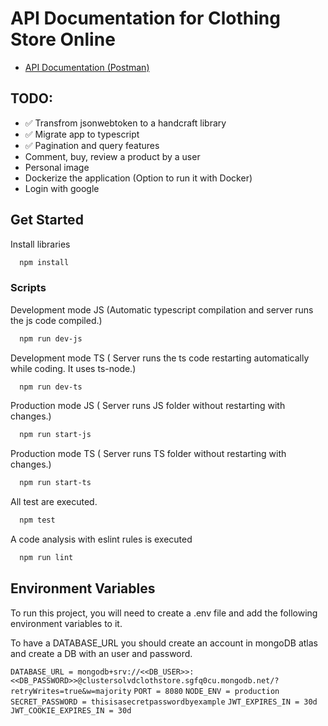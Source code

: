 # API Documentation for Clothing Store Online

- [API Documentation (Postman)](https://documenter.getpostman.com/view/23436771/2s9YR3cavw)

## TODO:

- ✅ Transfrom jsonwebtoken to a handcraft library
- ✅ Migrate app to typescript
- ✅ Pagination and query features
- Comment, buy, review a product by a user
- Personal image
- Dockerize the application (Option to run it with Docker)
- Login with google

## Get Started

Install libraries

```bash
  npm install
```

### Scripts

Development mode JS (Automatic typescript compilation and server runs the js code compiled.)

```bash
  npm run dev-js
```

Development mode TS ( Server runs the ts code restarting automatically while coding. It uses ts-node.)

```bash
  npm run dev-ts
```

Production mode JS ( Server runs JS folder without restarting with changes.)

```bash
  npm run start-js
```

Production mode TS ( Server runs TS folder without restarting with changes.)

```bash
  npm run start-ts
```

All test are executed.

```bash
  npm test
```

A code analysis with eslint rules is executed

```bash
  npm run lint
```

## Environment Variables

To run this project, you will need to create a .env file and add the following environment variables to it.

To have a DATABASE_URL you should create an account in mongoDB atlas and create a DB with an user and password.

`DATABASE_URL = mongodb+srv://<<DB_USER>>:<<DB_PASSWORD>>@clustersolvdclothstore.sgfq0cu.mongodb.net/?retryWrites=true&w=majority`
`PORT = 8080`
`NODE_ENV = production`
`SECRET_PASSWORD = thisisasecretpasswordbyexample`
`JWT_EXPIRES_IN = 30d`
`JWT_COOKIE_EXPIRES_IN = 30d`
